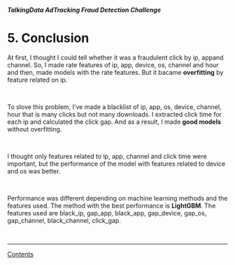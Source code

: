 ##### TalkingData AdTracking Fraud Detection Challenge
# 5. Conclusion

At first, I thought I could tell whether it was a fraudulent click by ip, appand channel. So, I made rate features of ip, app, device, os, channel and hour and then, made models with the rate features. But it bacame **overfitting** by feature related on ip.

<br>

To slove this problem, I've made a blacklist of ip, app, os, device, channel, hour that is many clicks but not many downloads. I extracted click time for each ip and calculated the click gap. And as a result, I made **good models** without overfitting.

<br>

I thought only features related to ip, app, channel and click time were important, but the performance of the model with features related to device and os was better.

<br>

Performance was different depending on machine learning methods and the features used. The method with the best performance is **LightGBM**. The features used are black_ip, gap_app, black_app, gap_device, gap_os, gap_channel, black_channel, click_gap.

<br>

---

[Contents](README.md) <br>
